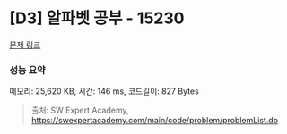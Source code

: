 # [D3] 알파벳 공부 - 15230 

[문제 링크](https://swexpertacademy.com/main/code/problem/problemDetail.do?contestProbId=AYLnMQT6vPADFATf) 

### 성능 요약

메모리: 25,620 KB, 시간: 146 ms, 코드길이: 827 Bytes



> 출처: SW Expert Academy, https://swexpertacademy.com/main/code/problem/problemList.do